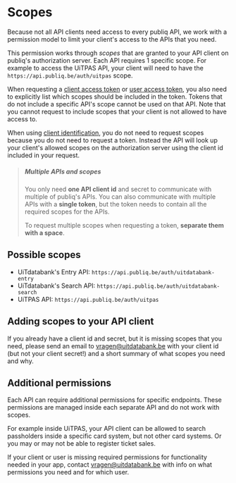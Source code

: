 # Scopes

Because not all API clients need access to every publiq API, we work with a permission model to limit your client's access to the APIs that you need.

This permission works through *scopes* that are granted to your API client on publiq's authorization server. Each API requires 1 specific scope. For example to access the UiTPAS API, your client will need to have the `https://api.publiq.be/auth/uitpas` scope.

When requesting a [client access token](./client-access-token.md) or [user access token](./user-access-token.md), you also need to explicitly list which scopes should be included in the token. Tokens that do not include a specific API's scope cannot be used on that API. Note that you cannot request to include scopes that your client is not allowed to have access to.

When using [client identification](./client-identification.md), you do not need to request scopes because you do not need to request a token. Instead the API will look up your client's allowed scopes on the authorization server using the client id included in your request.

> ##### Multiple APIs and scopes
> You only need **one API client id** and secret to communicate with multiple of publiq's APIs. You can also communicate with multiple APIs with a **single token**, but the token needs to contain all the required scopes for the APIs.
>
> To request multiple scopes when requesting a token, **separate them with a space**.

## Possible scopes

- UiTdatabank's Entry API: `https://api.publiq.be/auth/uitdatabank-entry`
- UiTdatabank's Search API: `https://api.publiq.be/auth/uitdatabank-search`
- UiTPAS API: `https://api.publiq.be/auth/uitpas`

## Adding scopes to your API client

If you already have a client id and secret, but it is missing scopes that you need, please send an email to vragen@uitdatabank.be with your client id (but not your client secret!) and a short summary of what scopes you need and why.

## Additional permissions

Each API can require additional permissions for specific endpoints. These permissions are managed inside each separate API and do not work with scopes.

For example inside UiTPAS, your API client can be allowed to search passholders inside a specific card system, but not other card systems. Or you may or may not be able to register ticket sales.

If your client or user is missing required permissions for functionality needed in your app, contact vragen@uitdatabank.be with info on what permissions you need and for which user.